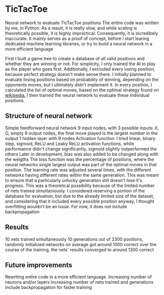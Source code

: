 # TicTacToe
Neural network to evaluate TicTacToe positions
The entire code was written by me, in Python. As a result, it is really slow, and while scaling is theoretically possible, it is highly impractical. Consequently, it is incredibely inaccurate. It mainly serves as a proof of concept, before I start learing dedicated machine learning libraries, or try to build a neural network in a more efficient language

First I built a game tree to create a database of all valid positions and whether they are winning or not.
For simplicity, I only trained the AI to play as the player who goes first. Additionally, I excluded every losing position, because perfect strategy doesn't make sense there. I initially planned to evaluate losing positions based on probability of winning, depending on the opponents moves, but I ulitmately didn't implement it.
In every position, I calculated the list of optimal moves, based on the optimal strategy found on [wikipedia.](https://en.wikipedia.org/wiki/Tic-tac-toe#Strategy)
I then trained the neural network to evaluate these individual positions.

## Structure of neural network
Simple feedforward neural network
9 input nodes, with 3 possible inputs: X, O, empty
9 output nodes, the final move played is the largest number in the output
1 hidden layer with 9 nodes
Activation function: I tried linear, binary step, sigmoid, ReLU and Leaky ReLU activation functions, while performance didn't change significantly, sigmoid slightly outperformed the others
Later in development, bias was also added to be changed along with the weigths
The loss function was the percentage of positions, where the neural networks single largest output was part of the optimal moves in that position.
The learning rate was adjusted several times, with the different networks having different rates within the same generation. This was meant to ensure that a particularly unlucky generation still doesn't lose it's progress. This was a theoretical possibility because of the limited number of nets trained simultaniously.
I considered reserving a portion of the database for evaluation, but due to the already limited size of the dataset, and considering that it included every possible position anyway, I thought overfitting wouldn't be an issue.
For now, it does not include backpropagation

## Results
10 nets trained simultaneously
10 generations
out of 2300 positions, randomly initialized networks on average got around 1000 correct
over the course of the training, the nets' results converged to around 1300 correct

## Future improvements
Rewriting entire code in a more efficient language.
Increasing number of neurons and/or layers
Increasing number of nets trained and generations
Include backpropagation for faster training
